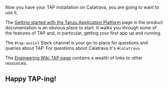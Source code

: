 Now you have your TAP installation on Calatrava, you are going to
want to use it.

The
[Getting started with the Tanzu Application Platform](https://docs.vmware.com/en/Tanzu-Application-Platform/1.0/tap/GUID-getting-started.html)
page in the product documentation is an obvious place to start.
It walks you through some of the features of TAP and, in particular,
getting your first app up and running.

The `#tap-assist` Slack channel is your go-to place for questions
and queries about TAP.
For questions about Calatrava it's `#calatrava`.

The
[Engineering Wiki TAP page](https://confluence.eng.vmware.com/pages/viewpage.action?spaceKey=CNA&title=Tanzu+Application+Platform)
contains a wealth of links to other resources.


## Happy TAP-ing!

